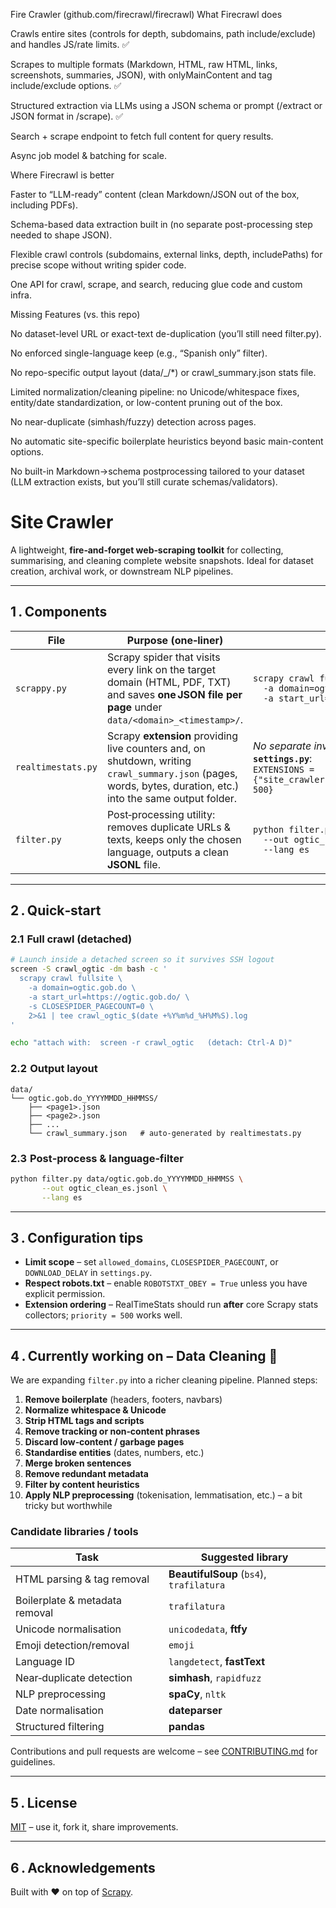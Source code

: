 Fire Crawler (github.com/firecrawl/firecrawl)
What Firecrawl does

Crawls entire sites (controls for depth, subdomains, path include/exclude) and handles JS/rate limits. ✅

Scrapes to multiple formats (Markdown, HTML, raw HTML, links, screenshots, summaries, JSON), with onlyMainContent and tag include/exclude options. ✅

Structured extraction via LLMs using a JSON schema or prompt (/extract or JSON format in /scrape). ✅

Search + scrape endpoint to fetch full content for query results. 

Async job model & batching for scale. 

Where Firecrawl is better

Faster to “LLM-ready” content (clean Markdown/JSON out of the box, including PDFs).

Schema-based data extraction built in (no separate post-processing step needed to shape JSON).

Flexible crawl controls (subdomains, external links, depth, includePaths) for precise scope without writing spider code.

One API for crawl, scrape, and search, reducing glue code and custom infra.

Missing Features (vs. this repo)

No dataset-level URL or exact-text de-duplication (you’ll still need filter.py).

No enforced single-language keep (e.g., “Spanish only” filter).

No repo-specific output layout (data/<domain>_<ts>/*) or crawl_summary.json stats file.

Limited normalization/cleaning pipeline: no Unicode/whitespace fixes, entity/date standardization, or low-content pruning out of the box.

No near-duplicate (simhash/fuzzy) detection across pages.

No automatic site-specific boilerplate heuristics beyond basic main-content options.

No built-in Markdown→schema postprocessing tailored to your dataset (LLM extraction exists, but you’ll still curate schemas/validators).



# Site Crawler

A lightweight, **fire‑and‑forget web‑scraping toolkit** for collecting, summarising, and cleaning complete website snapshots. Ideal for dataset creation, archival work, or downstream NLP pipelines.

---

## 1 . Components

| File               | Purpose (one‑liner)                                                                                                                                            | Typical command                                                                                                                                     |
| ------------------ | -------------------------------------------------------------------------------------------------------------------------------------------------------------- | --------------------------------------------------------------------------------------------------------------------------------------------------- |
| `scrappy.py`       | Scrapy spider that visits every link on the target domain (HTML, PDF, TXT) and saves **one JSON file per page** under `data/<domain>_<timestamp>/`.            | `scrapy crawl fullsite \`<br>`  -a domain=ogtic.gob.do \`<br>`  -a start_url=https://ogtic.gob.do/`                                                 |
| `realtimestats.py` | Scrapy **extension** providing live counters and, on shutdown, writing `crawl_summary.json` (pages, words, bytes, duration, etc.) into the same output folder. | *No separate invocation* – enabled once listed in **`settings.py`**:<br>`EXTENSIONS = {"site_crawler.extensions.realtimestats.RealTimeStats": 500}` |
| `filter.py`        | Post‑processing utility: removes duplicate URLs & texts, keeps only the chosen language, outputs a clean **JSONL** file.                                       | `python filter.py data/ogtic.gob.do_YYYYMMDD_HHMMSS \`<br>`  --out ogtic_clean_es.jsonl \`<br>`  --lang es`                                         |

---

## 2 . Quick‑start

### 2.1  Full crawl (detached)

```bash
# Launch inside a detached screen so it survives SSH logout
screen -S crawl_ogtic -dm bash -c '
  scrapy crawl fullsite \
    -a domain=ogtic.gob.do \
    -a start_url=https://ogtic.gob.do/ \
    -s CLOSESPIDER_PAGECOUNT=0 \
    2>&1 | tee crawl_ogtic_$(date +%Y%m%d_%H%M%S).log
'

echo "attach with:  screen -r crawl_ogtic   (detach: Ctrl‑A D)"
```

### 2.2  Output layout

```
data/
└── ogtic.gob.do_YYYYMMDD_HHMMSS/
    ├── <page1>.json
    ├── <page2>.json
    ├── ...
    └── crawl_summary.json   # auto‑generated by realtimestats.py
```

### 2.3  Post‑process & language‑filter

```bash
python filter.py data/ogtic.gob.do_YYYYMMDD_HHMMSS \
       --out ogtic_clean_es.jsonl \
       --lang es
```

---

## 3 . Configuration tips

* **Limit scope** – set `allowed_domains`, `CLOSESPIDER_PAGECOUNT`, or `DOWNLOAD_DELAY` in `settings.py`.
* **Respect robots.txt** – enable `ROBOTSTXT_OBEY = True` unless you have explicit permission.
* **Extension ordering** – RealTimeStats should run **after** core Scrapy stats collectors; `priority = 500` works well.

---

## 4 . Currently working on – Data Cleaning 🧹

We are expanding `filter.py` into a richer cleaning pipeline. Planned steps:

1. **Remove boilerplate** (headers, footers, navbars)
2. **Normalize whitespace & Unicode**
3. **Strip HTML tags and scripts**
4. **Remove tracking or non‑content phrases**
5. **Discard low‑content / garbage pages**
6. **Standardise entities** (dates, numbers, etc.)
7. **Merge broken sentences**
8. **Remove redundant metadata**
9. **Filter by content heuristics**
10. **Apply NLP preprocessing** (tokenisation, lemmatisation, etc.) – a bit tricky but worthwhile

### Candidate libraries / tools

| Task                           | Suggested library                        |
| ------------------------------ | ---------------------------------------- |
| HTML parsing & tag removal     | **BeautifulSoup** (`bs4`), `trafilatura` |
| Boilerplate & metadata removal | `trafilatura`                            |
| Unicode normalisation          | `unicodedata`, **ftfy**                  |
| Emoji detection/removal        | `emoji`                                  |
| Language ID                    | `langdetect`, **fastText**               |
| Near‑duplicate detection       | **simhash**, `rapidfuzz`                 |
| NLP preprocessing              | **spaCy**, `nltk`                        |
| Date normalisation             | **dateparser**                           |
| Structured filtering           | **pandas**                               |

Contributions and pull requests are welcome – see [CONTRIBUTING.md](CONTRIBUTING.md) for guidelines.

---

## 5 . License

[MIT](LICENSE) – use it, fork it, share improvements.

---

## 6 . Acknowledgements

Built with ❤️ on top of [Scrapy](https://scrapy.org/).

